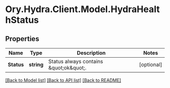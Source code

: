 # Ory.Hydra.Client.Model.HydraHealthStatus
## Properties

Name | Type | Description | Notes
------------ | ------------- | ------------- | -------------
**Status** | **string** | Status always contains \&quot;ok\&quot;. | [optional] 

[[Back to Model list]](../README.md#documentation-for-models) [[Back to API list]](../README.md#documentation-for-api-endpoints) [[Back to README]](../README.md)

